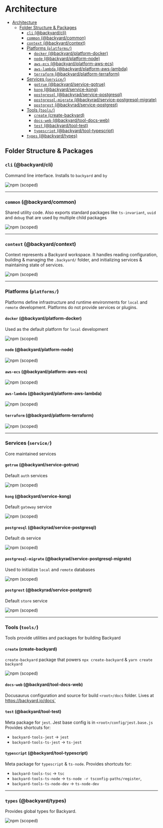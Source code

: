 # Architecture

- [Architecture](#architecture)
  - [Folder Structure & Packages](#folder-structure--packages)
    - [`cli` (@backyard/cli)](#cli-backyardcli)
    - [`common` (@backyard/common)](#common-backyardcommon)
    - [`context` (@backyard/context)](#context-backyardcontext)
    - [Platforms (`platforms/`)](#platforms-platforms)
      - [`docker` (@backyard/platform-docker)](#docker-backyardplatform-docker)
      - [`node` (@backyard/platform-node)](#node-backyardplatform-node)
      - [`aws-ecs` (@backyard/platform-aws-ecs)](#aws-ecs-backyardplatform-aws-ecs)
      - [`aws-lambda` (@backyard/platform-aws-lambda)](#aws-lambda-backyardplatform-aws-lambda)
      - [`terraform` (@backyard/platform-terraform)](#terraform-backyardplatform-terraform)
    - [Services (`service/`)](#services-service)
      - [`gotrue` (@backyard/service-gotrue)](#gotrue-backyardservice-gotrue)
      - [`kong` (@backyard/service-kong)](#kong-backyardservice-kong)
      - [`postgresql` (@backyrad/service-postgresql)](#postgresql-backyradservice-postgresql)
      - [`postgresql-migrate` (@backyrad/service-postgresql-migrate)](#postgresql-migrate-backyradservice-postgresql-migrate)
      - [`postgrest` (@backyrad/service-postgrest)](#postgrest-backyradservice-postgrest)
    - [Tools (`tools/`)](#tools-tools)
      - [`create` (create-backyard)](#create-create-backyard)
      - [`docs-web` (@backyard/tool-docs-web)](#docs-web-backyardtool-docs-web)
      - [`test` (@backyard/tool-test)](#test-backyardtool-test)
      - [`typescript` (@backyard/tool-typescript)](#typescript-backyardtool-typescript)
    - [`types` (@backyard/types)](#types-backyardtypes)

## Folder Structure & Packages

### `cli` (@backyard/cli)
Command line interface. Installs to `backyard` and `by`

![npm (scoped)](https://img.shields.io/npm/v/@backyard/cli)

---

### `common` (@backyard/common)
Shared utility code. Also exports standard packages like `ts-invariant`, `uuid` and `debug` that are used by multiple child packages

![npm (scoped)](https://img.shields.io/npm/v/@backyard/common)

---

### `context` (@backyard/context)
Context represents a Backyard workspace. It handles reading configuration, building & managing the `.backyard/` folder, and initializing services & maintaining state of services.

![npm (scoped)](https://img.shields.io/npm/v/@backyard/context)

---

### Platforms (`platforms/`)
Platforms define infrastructure and runtime environments for `local` and `remote` development. Platforms do not provide services or plugins.

#### `docker` (@backyard/platform-docker)
Used as the default platform for `local` development

![npm (scoped)](https://img.shields.io/npm/v/@backyard/platform-docker)

#### `node` (@backyard/platform-node)

![npm (scoped)](https://img.shields.io/npm/v/@backyard/platform-node)

#### `aws-ecs` (@backyard/platform-aws-ecs)

![npm (scoped)](https://img.shields.io/npm/v/@backyard/platform-aws-ecs)

#### `aws-lambda` (@backyard/platform-aws-lambda)

![npm (scoped)](https://img.shields.io/npm/v/@backyard/platform-aws-lambda)

#### `terraform` (@backyard/platform-terraform)

![npm (scoped)](https://img.shields.io/npm/v/@backyard/platform-terraform)

---

### Services (`service/`)
Core maintained services

#### `gotrue` (@backyard/service-gotrue)
Default `auth` services

![npm (scoped)](https://img.shields.io/npm/v/@backyard/service-gotrue)

#### `kong` (@backyard/service-kong)
Default `gateway` service

![npm (scoped)](https://img.shields.io/npm/v/@backyard/service-kong)

#### `postgresql` (@backyrad/service-postgresql)
Default `db` service

![npm (scoped)](https://img.shields.io/npm/v/@backyard/service-postgresql)

#### `postgresql-migrate` (@backyrad/service-postgresql-migrate)
Used to initialize `local` and `remote` databases

![npm (scoped)](https://img.shields.io/npm/v/@backyard/service-postgresql-migrate)

#### `postgrest` (@backyrad/service-postgrest)
Default `store` service

![npm (scoped)](https://img.shields.io/npm/v/@backyard/service-postgrest)

---

### Tools (`tools/`)
Tools provide utilities and packages for building Backyard

#### `create` (create-backyard)
`create-backyard` package that powers `npx create-backyard` & `yarn create backyard`

![npm (scoped)](https://img.shields.io/npm/v/create-backyard)

#### `docs-web` (@backyard/tool-docs-web)
Docusaurus configuration and source for build `<root>/docs` folder. Lives at https://backyard.io/docs`

#### `test` (@backyard/tool-test)
Meta package for `jest`. Jest base config is in `<root>/config/jest.base.js` Provides shortcuts for:

 - `backyard-tools-jest` -> `jest`
 - `backyard-tools-ts-jest` -> `ts-jest`


#### `typescript` (@backyard/tool-typescript)
Meta package for `typescript` & `ts-node`. Provides shortcuts for:

 - `backyard-tools-tsc` -> `tsc`
 - `backyard-tools-ts-node` -> `ts-node -r tsconfig-paths/register`,
 - `backyard-tools-ts-node-dev` -> `ts-node-dev`


---

### `types` (@backyard/types)
Provides global types for Backyard.

![npm (scoped)](https://img.shields.io/npm/v/@backyard/types)


